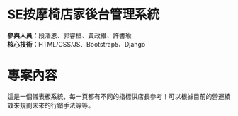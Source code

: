 # SE按摩椅店家後台管理系統
<b>參與人員：</b>段浩恩、郭睿桓、黃政維、許書瑜<br>
<b>核心技術：</b>HTML/CSS/JS、Bootstrap5、Django
# 專案內容
這是一個儀表板系統，每一頁都有不同的指標供店長參考！可以根據目前的營運績效來規劃未來的行銷手法等等。

